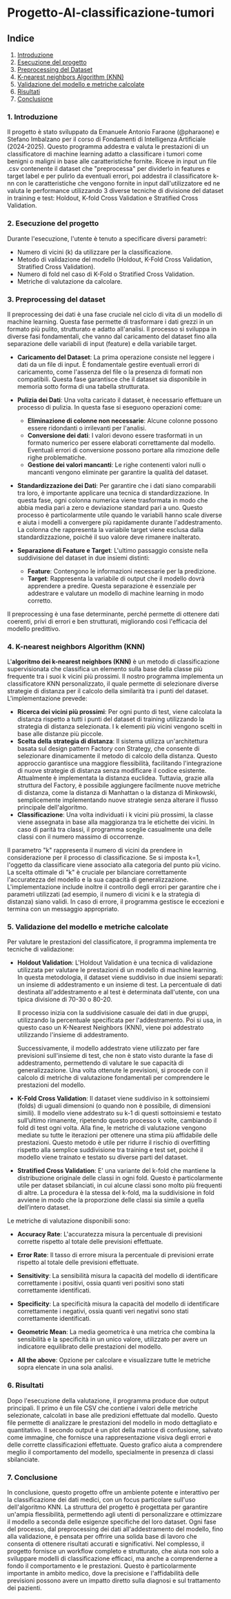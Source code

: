 # Progetto-AI-classificazione-tumori

## Indice
1. [Introduzione](#1-Introduzione)
2. [Esecuzione del progetto](#2-Esecuzione-del-progetto)
3. [Preprocessing del Dataset](#3-preprocessing-del-dataset)
4. [K-nearest neighbors Algorithm (KNN)](#4-k-nearest-neighbors-algorithm-knn)
5. [Validazione del modello e metriche calcolate](#5-validazione-del-modello-e-metriche-calcolate)
6. [Risultati](#6-risultati)
7. [Conclusione](#7-conclusione)

### 1. Introduzione
Il progetto è stato sviluppato da Emanuele Antonio Faraone (@pharaone) e Stefano Imbalzano per il corso di Fondamenti di Intelligenza Artificiale (2024-2025).
Questo programma addestra e valuta le prestazioni di un classificatore di machine learning adatto a classificare i tumori come benigni o maligni in base alle caratteristiche fornite. 
Riceve in input un file .csv contenente il dataset che "preprocessa" per dividerlo in features e target label e per pulirlo da eventuali errori, poi addestra il classificatore k-nn con le caratteristiche che vengono fornite in input dall'utilizzatore ed ne valuta le performance utilizzando 3 diverse tecniche di divisione del dataset in training e test: Holdout, K-fold Cross Validation e Stratified Cross Validation.

### 2. Esecuzione del progetto
Durante l'esecuzione, l'utente è tenuto a specificare diversi parametri:
- Numero di vicini (k) da utilizzare per la classificazione.
- Metodo di validazione del modello (Holdout, K-Fold Cross Validation, Stratified Cross Validation).
- Numero di fold nel caso di K-Fold o Stratified Cross Validation.
- Metriche di valutazione da calcolare.

### 3. Preprocessing del dataset
Il preprocessing dei dati è una fase cruciale nel ciclo di vita di un modello di machine learning. Questa fase permette di trasformare i dati grezzi in un formato più pulito, strutturato e adatto all'analisi. Il processo si sviluppa in diverse fasi fondamentali, che vanno dal caricamento del dataset fino alla separazione delle variabili di input (feature) e della variabile target.
- __Caricamento del Dataset__:
La prima operazione consiste nel leggere i dati da un file di input. È fondamentale gestire eventuali errori di caricamento, come l'assenza del file o la presenza di formati non compatibili. Questa fase garantisce che il dataset sia disponibile in memoria sotto forma di una tabella strutturata.


- __Pulizia dei Dati__:
Una volta caricato il dataset, è necessario effettuare un processo di pulizia. In questa fase si eseguono operazioni come:
  - __Eliminazione di colonne non necessarie__: Alcune colonne possono essere ridondanti o irrilevanti per l'analisi.
  - __Conversione dei dati__: I valori devono essere trasformati in un formato numerico per essere elaborati correttamente dal modello. Eventuali errori di conversione possono portare alla rimozione delle righe problematiche.
  - __Gestione dei valori mancanti__: Le righe contenenti valori nulli o mancanti vengono eliminate per garantire la qualità del dataset.


- __Standardizzazione dei Dati__:
Per garantire che i dati siano comparabili tra loro, è importante applicare una tecnica di standardizzazione. In questa fase, ogni colonna numerica viene trasformata in modo che abbia media pari a zero e deviazione standard pari a uno. Questo processo è particolarmente utile quando le variabili hanno scale diverse e aiuta i modelli a convergere più rapidamente durante l'addestramento. La colonna che rappresenta la variabile target viene esclusa dalla standardizzazione, poiché il suo valore deve rimanere inalterato.


- __Separazione di Feature e Target__:
  L'ultimo passaggio consiste nella suddivisione del dataset in due insiemi distinti:
  - __Feature__: Contengono le informazioni necessarie per la predizione.
  - __Target__: Rappresenta la variabile di output che il modello dovrà apprendere a predire.
  Questa separazione è essenziale per addestrare e valutare un modello di machine learning in modo corretto.

Il preprocessing è una fase determinante, perché permette di ottenere dati coerenti, privi di errori e ben strutturati, migliorando così l'efficacia del modello predittivo.

### 4. K-nearest neighbors Algorithm (KNN)
L'__algoritmo dei k-nearest neighbors (KNN)__ è un metodo di classificazione supervisionata che classifica un elemento sulla base della classe più frequente tra i suoi k vicini più prossimi. Il nostro programma implementa un classificatore KNN personalizzato, 
il quale permette di selezionare diverse strategie di distanza per il calcolo della similarità tra i punti del dataset.
L'implementazione prevede:
- __Ricerca dei vicini più prossimi__: Per ogni punto di test, viene calcolata la distanza rispetto a tutti i punti del dataset di training utilizzando la strategia di distanza selezionata. I k elementi più vicini vengono scelti in base alle distanze più piccole.
- __Scelta della strategia di distanza__: Il sistema utilizza un'architettura basata sul design pattern Factory con Strategy, che consente di selezionare dinamicamente il metodo di calcolo della distanza. Questo approccio garantisce una maggiore flessibilità, facilitando l'integrazione di nuove strategie di distanza senza modificare il codice esistente. Attualmente è implementata la distanza euclidea. 
Tuttavia, grazie alla struttura del Factory, è possibile aggiungere facilmente nuove metriche di distanza, come la distanza di Manhattan o la distanza di Minkowski, semplicemente implementando nuove strategie senza alterare il flusso principale dell'algoritmo.
- __Classificazione__: Una volta individuati i k vicini più prossimi, la classe viene assegnata in base alla maggioranza tra le etichette dei vicini. In caso di parità tra classi, il programma sceglie casualmente una delle classi con il numero massimo di occorrenze.

Il parametro "k" rappresenta il numero di vicini da prendere in considerazione per il processo di classificazione. Se si imposta k=1, l'oggetto da classificare viene associato alla categoria del punto più vicino. La scelta ottimale di "k" è cruciale per bilanciare correttamente l'accuratezza del modello e la sua capacità di generalizzazione. 
L'implementazione include inoltre il controllo degli errori per garantire che i parametri utilizzati (ad esempio, il numero di vicini k e la strategia di distanza) siano validi. In caso di errore, il programma gestisce le eccezioni e termina con un messaggio appropriato.

### 5. Validazione del modello e metriche calcolate
Per valutare le prestazioni del classificatore, il programma implementa tre tecniche di validazione:
- __Holdout Validation__: L'Holdout Validation è una tecnica di validazione utilizzata per valutare le prestazioni di un modello di machine learning. In questa metodologia, il dataset viene suddiviso in due insiemi separati: un insieme di addestramento e un insieme di test. La percentuale di dati destinata all'addestramento e al test è determinata dall'utente, con una tipica divisione di 70-30 o 80-20.

    Il processo inizia con la suddivisione casuale dei dati in due gruppi, utilizzando la percentuale specificata per l'addestramento. Poi si usa, in questo caso un K-Nearest Neighbors (KNN), viene poi addestrato utilizzando l'insieme di addestramento. 
    
    Successivamente, il modello addestrato viene utilizzato per fare previsioni sull'insieme di test, che non è stato visto durante la fase di addestramento, permettendo di valutare le sue capacità di generalizzazione.
    Una volta ottenute le previsioni, si procede con il calcolo di metriche di valutazione fondamentali per comprendere le prestazioni del modello.
  
- __K-Fold Cross Validation__: Il dataset viene suddiviso in k sottoinsiemi (folds) di uguali dimensioni (o quando non è possibile, di dimensioni simili). 
Il modello viene addestrato su k-1 di questi sottoinsiemi e testato sull’ultimo rimanente, ripetendo questo processo k volte, cambiando il fold di test ogni volta.
Alla fine, le metriche di valutazione vengono mediate su tutte le iterazioni per ottenere una stima più affidabile delle prestazioni. 
Questo metodo è utile per ridurre il rischio di overfitting rispetto alla semplice suddivisione tra training e test set, poiché il modello viene trainato e testato su diverse parti del dataset.

- __Stratified Cross Validation__: E' una variante del k-fold che mantiene la distribuzione originale delle classi in ogni fold. Questo è particolarmente utile per dataset sbilanciati, in cui alcune classi sono molto più frequenti di altre.
 La procedura è la stessa del k-fold, ma la suddivisione in fold avviene in modo che la proporzione delle classi sia simile a quella dell’intero dataset.

Le metriche di valutazione disponibili sono:
- __Accuracy Rate__: L'accuratezza misura la percentuale di previsioni corrette rispetto al totale delle previsioni effettuate.


- __Error Rate__: Il tasso di errore misura la percentuale di previsioni errate rispetto al totale delle previsioni effettuate.


- __Sensitivity__:  La sensibilità misura la capacità del modello di identificare correttamente i positivi, ossia quanti veri positivi sono stati correttamente identificati.


- __Specificity__:  La specificità misura la capacità del modello di identificare correttamente i negativi, ossia quanti veri negativi sono stati correttamente identificati.


- __Geometric Mean__:  La media geometrica è una metrica che combina la sensibilità e la specificità in un unico valore, utilizzato per avere un indicatore equilibrato delle prestazioni del modello.


- __All the above__: Opzione per calcolare e visualizzare tutte le metriche sopra elencate in una sola analisi.

### 6. Risultati
Dopo l'esecuzione della valutazione, il programma produce due output principali. Il primo è un file CSV che contiene i valori delle metriche selezionate, calcolati in base alle predizioni effettuate dal modello. Questo file permette di analizzare le prestazioni del modello in modo dettagliato e quantitativo. 
Il secondo output è un plot della matrice di confusione, salvato come immagine, che fornisce una rappresentazione visiva degli errori e delle corrette classificazioni effettuate. Questo grafico aiuta a comprendere meglio il comportamento del modello, specialmente in presenza di classi sbilanciate.
### 7. Conclusione
In conclusione, questo progetto offre un ambiente potente e interattivo per la classificazione dei dati medici, con un focus particolare sull'uso dell'algoritmo KNN. La struttura del progetto è progettata per garantire un'ampia flessibilità, permettendo agli utenti di personalizzare e ottimizzare il modello a seconda delle esigenze specifiche del loro dataset. 
Ogni fase del processo, dal preprocessing dei dati all'addestramento del modello, fino alla validazione, è pensata per offrire una solida base di lavoro che consenta di ottenere risultati accurati e significativi.
Nel complesso, il progetto fornisce un workflow completo e strutturato, che aiuta non solo a sviluppare modelli di classificazione efficaci, ma anche a comprenderne a fondo il comportamento e le prestazioni. Questo è particolarmente importante in ambito medico, dove la precisione e l'affidabilità delle previsioni possono avere un impatto diretto sulla diagnosi e sul trattamento dei pazienti.
